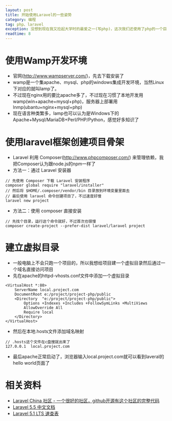 ```yaml
---
layout: post
title: 开始使用Laravel的一些姿势
category: 编程
tag: php、laravel
exception: 没想到现在我又捡起大学时的最爱之一(写php)，这次我们还使用了php的一个巨匠级的框架laravel，今天来几点笔记，做一个好的开始。
readtime: 8
---
```


# 使用Wamp开发环境
* 官网(http://www.wampserver.com/)，先去下载安装了
* wamp是一个集apache、mysql、php的windows集成开发环境，当然Linux下对应的就叫lamp了。
* 不过现在nginx用的要比apache多了，不过现在习惯了本地开发用wamp(win+apache+mysql+php)，服务器上部署用lnmp(ubantu+nginx+mysql+php)
* 现在语言种类繁多，lamp也可以认为是Windows下的Apache+Mysql/MariaDB+Perl/PHP/Python，感觉好多知识了

# 使用laravel框架创建项目骨架
* Laravel 利用 Composer(http://www.phpcomposer.com/) 来管理依赖，我把Composer认为跟node.js的npm一样了
* 方法一：通过 Laravel 安装器
```haml
// 先使用 Composer 下载 Laravel 安装程序
composer global require "laravel/installer"
// 然后将 $HOME/.composer/vendor/bin 目录放到环境变量里面去
// 最后使用 laravel 命令创建项目了，不过速度好慢
laravel new project
```
* 方法二：使用 composer 直接安装
```haml
// 先找个目录，运行这个命令就好，不过首次也很慢
composer create-project --prefer-dist laravel/laravel project
```

# 建立虚拟目录
* 一般电脑上不会只跑一个项目的，所以我想给项目建一个虚拟目录然后通过一个域名直接访问项目
* 先在apache的httpd-vhosts.conf文件中添加一个虚拟目录
```haml
<VirtualHost *:80>
	ServerName local.project.com
	DocumentRoot e:/project/project-php/public
	<Directory  "e:/project/project-php/public">
		Options +Indexes +Includes +FollowSymLinks +MultiViews
		AllowOverride All
		Require local
	</Directory>
</VirtualHost>
```
* 然后在本地.hosts文件添加域名映射
```haml
// .hosts这个文件在c盘搜就出来了
127.0.0.1  local.project.com
```
* 最后apache正常启动了，浏览器输入local.project.com就可以看到laveral的hello world页面了

# 相关资料
* [Laravel China 社区 - 一个很好的社区，github开源有这个社区的完整代码](https://laravel-china.org/)
* [Laravel 5.5 中文文档](https://d.laravel-china.org/docs/5.5/)
* [Laravel 5.1 LTS 速查表](https://cs.laravel-china.org/)
